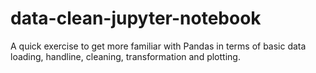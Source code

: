 # data-clean-jupyter-notebook
 
A quick exercise to get more familiar with Pandas in terms of basic data loading, handline, cleaning, transformation and plotting.